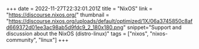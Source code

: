 +++
date = 2022-11-27T22:32:01.201Z
title = "NixOS"
link = "https://discourse.nixos.org/"
thumbnail = "https://discourse.nixos.org/uploads/default/optimized/1X/06a3745850c8afd669372d01ee3ac98ab5d9fdc9_2_180x180.png"
snippet="Support and discussion about the NixOS (distro-linux)"
tags = ["nixos", "nixos-community", "linux"]
+++
